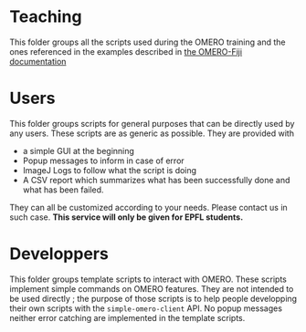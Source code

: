 # Teaching
This folder groups all the scripts used during the OMERO training and the ones referenced in the examples described in [the OMERO-Fiji documentation](https://wiki-biop.epfl.ch/en/data-management/omero/fiji)

# Users
This folder groups scripts for general purposes that can be directly used by any users. These scripts are as generic as possible. They are provided with 
- a simple GUI at the beginning 
- Popup messages to inform in case of error
- ImageJ Logs to follow what the script is doing
- A CSV report which summarizes what has been successfully done and what has been failed.

They can all be customized according to your needs. Please contact us in such case. **This service will only be given for EPFL students.**

# Developpers
This folder groups template scripts to interact with OMERO. These scripts implement simple commands on OMERO features. They are not intended to be used directly ; 
the purpose of those scripts is to help people developping their own scripts with the ``simple-omero-client`` API. No popup messages neither error catching are implemented in the template scripts.
